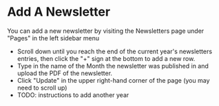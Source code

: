 # Add A Newsletter

You can add a new newsletter by visiting the Newsletters page under "Pages" in the left sidebar menu

* Scroll down until you reach the end of the current year's newsletters entries, then click the "+" sign at the bottom to add a new row.
* Type in the name of the Month the newsletter was published in and upload the PDF of the newsletter.
* Click "Update" in the upper right-hand corner of the page (you may need to scroll up)
* TODO: instructions to add another year
